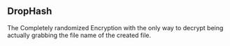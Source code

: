 ## DropHash ##
The Completely randomized Encryption with the only way to decrypt being actually grabbing the file name of the created file.
